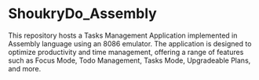 # ShoukryDo_Assembly
This repository hosts a Tasks Management Application implemented in Assembly language using an 8086 emulator. The application is designed to optimize productivity and time management, offering a range of features such as Focus Mode, Todo Management, Tasks Mode, Upgradeable Plans, and more.

